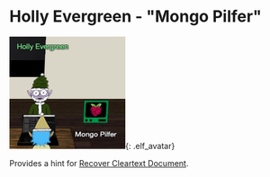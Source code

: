 # Holly Evergreen - "Mongo Pilfer"
![Holly Evergreen](../img/hints/h10/holly_evergreen.png){: .elf_avatar}

Provides a hint for [Recover Cleartext Document](../../challenges/c10/).

